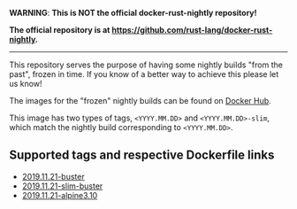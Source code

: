 **WARNING**: **This is NOT the official docker-rust-nightly repository!**

**The official repository is at https://github.com/rust-lang/docker-rust-nightly.**

---

This repository serves the purpose of having some nightly builds "from the past",
frozen in time. If you know of a better way to achieve this please let us know!

The images for the "frozen" nightly builds can be found on
[Docker Hub](https://hub.docker.com/repository/docker/initc3/rust-frozen).

This image has two types of tags, `<YYYY.MM.DD>` and `<YYYY.MM.DD>-slim`, which
match the nightly build corresponding to `<YYYY.MM.DD>`.

## Supported tags and respective Dockerfile links
* [2019.11.21-buster](https://github.com/initc3/docker-rust-frozen/blob/master/2019.11.21/buster/Dockerfile)
* [2019.11.21-slim-buster](https://github.com/initc3/docker-rust-frozen/blob/master/2019.11.21/buster/slim/Dockerfile)
* [2019.11.21-alpine3.10](https://github.com/initc3/docker-rust-frozen/blob/master/2019.11.21/alpine3.10/Dockerfile)
